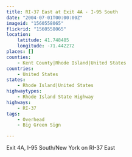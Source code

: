 ```yaml
---
title: RI-37 East at Exit 4A - I-95 South
date: "2004-07-01T00:00:00Z"
imageid: "1560558065"
flickrid: "1560558065"
location:
    latitude: 41.748485
    longitude: -71.442272
places: []
counties:
    - Kent County|Rhode Island|United States
countries:
    - United States
states:
    - Rhode Island|United States
highwaytypes:
    - Rhode Island State Highway
highways:
    - RI-37
tags:
    - Overhead
    - Big Green Sign

---
```

Exit 4A, I-95 South/New York on RI-37 East
